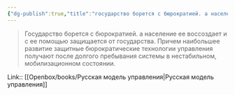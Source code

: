 ```yaml
---
{"dg-publish":true,"title":"государство борется с бюрократией. а население ее воссоздает","tags":["quotes"],"date":"2023-12-19T20:41:55+03:00","modified_at":"2024-01-24T10:28:35+03:00","aliases":"государство борется с бюрократией. а население ее воссоздает","dg-path":"/quotes/202312192041.md","permalink":"/quotes/202312192041/","dgPassFrontmatter":true}
---
```



> Государство борется с бюрократией. а население ее воссоздает и с ее помощью защищается от государства. Причем наибольшее развитие защитные бюрократические технологии управления получают после долгого пребывания системы в нестабильном, мобилизационном состоянии.

Link:: [[Openbox/books/Русская модель управления|Русская модель управления]]
